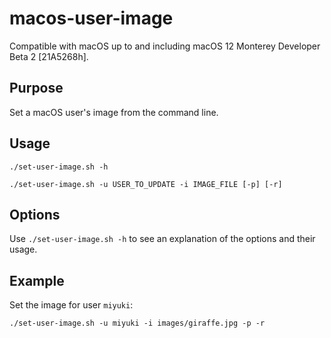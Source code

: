 # macos-user-image

Compatible with macOS up to and including macOS 12 Monterey Developer Beta 2 [21A5268h].

## Purpose

Set a macOS user's image from the command line.

## Usage

`./set-user-image.sh -h`

`./set-user-image.sh -u USER_TO_UPDATE -i IMAGE_FILE [-p] [-r]`

## Options 

Use `./set-user-image.sh -h` to see an explanation of the options and their usage.

## Example

Set the image for user `miyuki`: 

`./set-user-image.sh -u miyuki -i images/giraffe.jpg -p -r`


